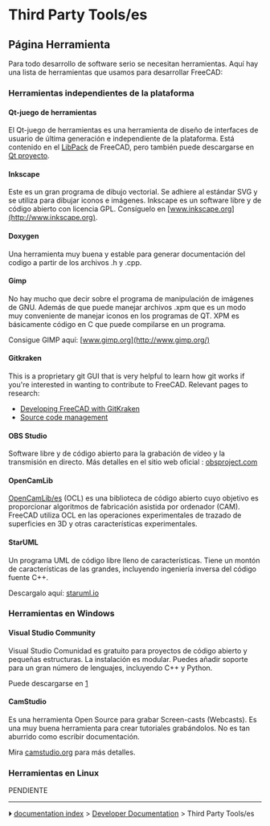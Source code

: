 # Third Party Tools/es
## Página Herramienta 

Para todo desarrollo de software serio se necesitan herramientas. Aquí hay una lista de herramientas que usamos para desarrollar FreeCAD:

### Herramientas independientes de la plataforma 

#### Qt-juego de herramientas 

El Qt-juego de herramientas es una herramienta de diseño de interfaces de usuario de última generación e independiente de la plataforma. Está contenido en el [LibPack](Third_Party_Libraries/es.md) de FreeCAD, pero también puede descargarse en [Qt proyecto](http://qt-project.org/downloads).

#### Inkscape

Este es un gran programa de dibujo vectorial. Se adhiere al estándar SVG y se utiliza para dibujar iconos e imágenes. Inkscape es un software libre y de código abierto con licencia GPL. Consíguelo en [www.inkscape.org](http://www.inkscape.org).

#### Doxygen

Una herramienta muy buena y estable para generar documentación del codigo a partir de los archivos .h y .cpp.

#### Gimp

No hay mucho que decir sobre el programa de manipulación de imágenes de GNU. Además de que puede manejar archivos .xpm que es un modo muy conveniente de manejar iconos en los programas de QT. XPM es básicamente código en C que puede compilarse en un programa.

Consigue GIMP aquí: [www.gimp.org](http://www.gimp.org/)

#### Gitkraken

This is a proprietary git GUI that is very helpful to learn how git works if you\'re interested in wanting to contribute to FreeCAD. Relevant pages to research:

-   [Developing FreeCAD with GitKraken](Developing_FreeCAD_with_GitKraken.md)
-   [Source code management](Source_code_management.md)

#### OBS Studio 


<div class="mw-translate-fuzzy">

Software libre y de código abierto para la grabación de vídeo y la transmisión en directo. Más detalles en el sitio web oficial : [obsproject.com](https://obsproject.com/)


</div>

#### OpenCamLib


<div class="mw-translate-fuzzy">

[OpenCamLib/es](OpenCamLib/es.md) (OCL) es una biblioteca de código abierto cuyo objetivo es proporcionar algoritmos de fabricación asistida por ordenador (CAM). FreeCAD utiliza OCL en las operaciones experimentales de trazado de superficies en 3D y otras características experimentales.


</div>

#### StarUML

Un programa UML de código libre lleno de características. Tiene un montón de características de las grandes, incluyendo ingeniería inversa del código fuente C++.

Descargalo aquí: [staruml.io](http://staruml.io)

### Herramientas en Windows 

#### Visual Studio Community 

Visual Studio Comunidad es gratuito para proyectos de código abierto y pequeñas estructuras. La instalación es modular. Puedes añadir soporte para un gran número de lenguajes, incluyendo C++ y Python.


<div class="mw-translate-fuzzy">

Puede descargarse en [1](https://visualstudio.microsoft.com/fr/vs/community)


</div>

#### CamStudio

Es una herramienta Open Source para grabar Screen-casts (Webcasts). Es una muy buena herramienta para crear tutoriales grabándolos. No es tan aburrido como escribir documentación.

Mira [camstudio.org](http://camstudio.org/) para más detalles.

### Herramientas en Linux 

PENDIENTE



---
⏵ [documentation index](../README.md) > [Developer Documentation](Category_Developer%20Documentation.md) > Third Party Tools/es
